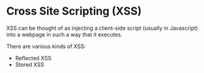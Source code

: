 # Cross Site Scripting (XSS)

XSS can be thought of as injecting a client-side script (usually in Javascript) into a webpage in such a way that it executes. 

There are various kinds of XSS:
- Reflected XSS
- Stored XSS